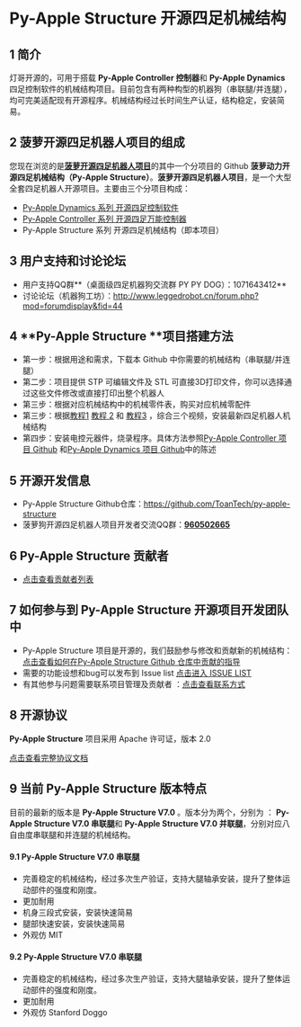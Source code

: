 # Py-Apple Structure 开源四足机械结构

## 1 简介

 灯哥开源的，可用于搭载 **Py-Apple Controller 控制器**和 **Py-Apple Dynamics** 四足控制软件的机械结构项目。目前包含有两种构型的机器狗（串联腿/并连腿），均可完美适配现有开源程序。机械结构经过长时间生产认证，结构稳定，安装简易。

## 2 **菠萝开源四足机器人项目的组成**

  您现在浏览的是[**菠萝开源四足机器人项目**](https://github.com/ToanTech/py-apple-quadruped-robot)的其中一个分项目的 Github **菠萝动力开源四足机械结构（Py-Apple Structure）**。**菠萝开源四足机器人项目**，是一个大型全套四足机器人开源项目。主要由三个分项目构成：

- [Py-Apple Dynamics 系列 开源四足控制软件](https://github.com/ToanTech/py-apple-dynamics)
- [Py-Apple Controller 系列 开源四足万能控制器](https://github.com/ToanTech/py-apple-controller)
- Py-Apple Structure 系列 开源四足机械结构（即本项目）

## 3 用户支持和讨论论坛

- 用户支持QQ群**（桌面级四足机器狗交流群 PY PY DOG）：1071643412**
- 讨论论坛（机器狗工坊）：http://www.leggedrobot.cn/forum.php?mod=forumdisplay&fid=44

## 4 **Py-Apple Structure **项目搭建方法

- 第一步：根据用途和需求，下载本 Github 中你需要的机械结构（串联腿/并连腿）
- 第二步：项目提供 STP 可编辑文件及 STL 可直接3D打印文件，你可以选择通过这些文件修改或直接打印出整个机器人
- 第三步：根据对应机械结构中的机械零件表，购买对应机械零配件
- 第三步：根据[教程1](https://www.bilibili.com/video/BV1Sk4y1d7RH/) [教程 2](https://www.bilibili.com/video/BV1kf4y127yh/) 和 [教程3](https://www.bilibili.com/video/BV1Wz411e7SH/) ，综合三个视频，安装最新四足机器人机械结构
- 第四步：安装电控元器件，烧录程序。具体方法参照[Py-Apple Controller 项目 Github](https://github.com/ToanTech/py-apple-controller) 和[Py-Apple Dynamics 项目 Github](https://github.com/ToanTech/py-apple-dynamics)中的陈述

## 5 开源开发信息

- Py-Apple Structure Github仓库：https://github.com/ToanTech/py-apple-structure
- 菠萝狗开源四足机器人项目开发者交流QQ群：<u>**960502665**</u>

## 6 Py-Apple Structure  贡献者

- [点击查看贡献者列表](contributors_m.md)

## 7 如何参与到 Py-Apple Structure 开源项目开发团队中

-  Py-Apple Structure 项目是开源的，我们鼓励参与修改和贡献新的机械结构：[点击查看如何在Py-Apple Structure Github 仓库中贡献的指导](http://www.leggedrobot.cn/forum.php?mod=viewthread&tid=49&extra=page%3D1)
-  需要的功能设想和bug可以发布到 Issue list [点击进入 ISSUE LIST](https://github.com/ToanTech/py-apple-structure/issues)
-  有其他参与问题需要联系项目管理及贡献者 ：[点击查看联系方式](contributors_m.md)

## 8 开源协议

**Py-Apple Structure** 项目采用 Apache 许可证，版本 2.0

[点击查看完整协议文档](LICENSE)

## 9 当前 Py-Apple Structure 版本特点

  目前的最新的版本是 **Py-Apple Structure V7.0** 。版本分为两个，分别为 ： **Py-Apple Structure V7.0 串联腿**和 **Py-Apple Structure V7.0 并联腿**，分别对应八自由度串联腿和并连腿的机械结构。

#### 9.1 Py-Apple Structure V7.0 串联腿

- 完善稳定的机械结构，经过多次生产验证，支持大腿轴承安装，提升了整体运动部件的强度和刚度。
- 更加耐用
- 机身三段式安装，安装快速简易
- 腿部快速安装，安装快速简易
- 外观仿 MIT

#### 9.2 Py-Apple Structure V7.0 串联腿

- 完善稳定的机械结构，经过多次生产验证，支持大腿轴承安装，提升了整体运动部件的强度和刚度。
- 更加耐用
- 外观仿 Stanford Doggo